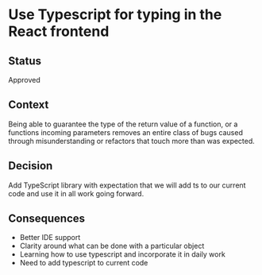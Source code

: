 # Use Typescript for typing in the React frontend

## Status

Approved

## Context

Being able to guarantee the type of the return value of a function, or a functions incoming parameters 
removes an entire class of bugs caused through misunderstanding or refactors that touch more than was expected.

## Decision

Add TypeScript library with expectation that we will add ts to our current code and use it in all work going forward.

## Consequences

- Better IDE support 
- Clarity around what can be done with a particular object
- Learning how to use typescript and incorporate it in daily work
- Need to add typescript to current code
